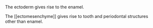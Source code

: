 The ectoderm gives rise to the enamel.

The [[ectomesenchyme]] gives rise to tooth and periodontal structures other than enamel.